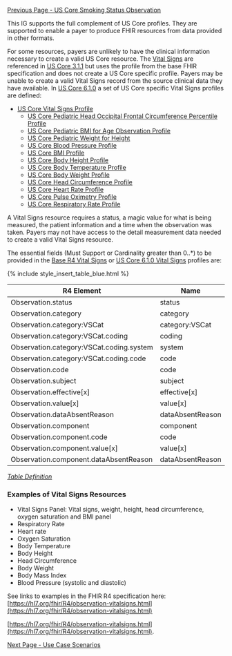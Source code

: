[Previous Page - US Core Smoking Status Observation](USCoreSmokingStatusObservation.html)

This IG supports the full complement of US Core profiles. They are supported to 
enable a payer to produce FHIR resources from data provided in other formats.

For some resources, payers are unlikely to have the clinical information necessary to create a valid US Core resource. The [Vital Signs](http://hl7.org/fhir/R4/observation-vitalsigns.html) are referenced in [US Core 3.1.1]({{site.data.fhir.ver.uscore3}}) but uses the profile from the base FHIR specification and does not create a US Core specific profile. Payers may be unable to create a valid Vital Signs record from the source clinical data they have available. In [US Core 6.1.0]({{site.data.fhir.ver.uscore6}}) a set of US Core specific Vital Signs profiles are defined:

- [US Core Vital Signs Profile]({{site.data.fhir.ver.uscore6}}/StructureDefinition-us-core-vital-signs.html)
    - [US Core Pediatric Head Occipital Frontal Circumference Percentile Profile]({{site.data.fhir.ver.uscore6}}/StructureDefinition-head-occipital-frontal-circumference-percentile.html)
    - [US Core Pediatric BMI for Age Observation Profile]({{site.data.fhir.ver.uscore6}}/StructureDefinition-pediatric-bmi-for-age.html)
    - [US Core Pediatric Weight for Height]({{site.data.fhir.ver.uscore6}}/StructureDefinition-pediatric-weight-for-height.html)
    - [US Core Blood Pressure Profile]({{site.data.fhir.ver.uscore6}}/StructureDefinition-us-core-blood-pressure.html)
    - [US Core BMI Profile]({{site.data.fhir.ver.uscore6}}/StructureDefinition-us-core-bmi.html)
    - [US Core Body Height Profile]({{site.data.fhir.ver.uscore6}}/StructureDefinition-us-core-body-height.html)
    - [US Core Body Temperature Profile]({{site.data.fhir.ver.uscore6}}/StructureDefinition-us-core-body-temperature.html)
    - [US Core Body Weight Profile]({{site.data.fhir.ver.uscore6}}/StructureDefinition-us-core-body-weight.html)
    - [US Core Head Circumference Profile]({{site.data.fhir.ver.uscore6}}/StructureDefinition-us-core-head-circumference.html)
    - [US Core Heart Rate Profile]({{site.data.fhir.ver.uscore6}}/StructureDefinition-us-core-heart-rate.html)
    - [US Core Pulse Oximetry Profile]({{site.data.fhir.ver.uscore6}}/StructureDefinition-us-core-pulse-oximetry.html)
    - [US Core Respiratory Rate Profile]({{site.data.fhir.ver.uscore6}}/StructureDefinition-us-core-respiratory-rate.html)


A Vital Signs resource requires a status, a magic value for what is being measured, the patient information and a time when the observation was taken. Payers may not have access to the detail measurement data needed to create a valid Vital Signs resource.

The essential fields (Must Support or Cardinality greater than 0..*) to be provided in the [Base R4 Vital Signs](http://hl7.org/fhir/R4/observation-vitalsigns.html) or [US Core 6.1.0 Vital Signs]({{site.data.fhir.ver.uscore6}}/StructureDefinition-us-core-vital-signs.html) profiles are:

{% include style_insert_table_blue.html %}

| R4 Element                                | Name              | Cardinality | Type               |
|-------------------------------------------|-------------------|:-----------:|--------------------|
|  Observation.status                       |  status           |     1..1    | code               |
|  Observation.category                     |  category         |             | (Slice Definition) |
|  Observation.category:VSCat               |  category:VSCat   |     1..1    | CodeableConcept    |
|  Observation.category:VSCat.coding        |  coding           |     1..*    | Coding             |
|  Observation.category:VSCat.coding.system |  system           |     1..1    | uri                |
|  Observation.category:VSCat.coding.code   |  code             |     1..1    | code               |
|  Observation.code                         |  code             |     1..1    | CodeableConcept    |
|  Observation.subject                      |  subject          |     1..1    | Reference(Patient) |
|  Observation.effective[x]                 |  effective[x]     |     1..1    |                    |
|  Observation.value[x]                     |  value[x]         |     0..1    |                    |
|  Observation.dataAbsentReason             |  dataAbsentReason |     0..1    | CodeableConcept    |
|  Observation.component                    |  component        |     0..*    | BackboneElement    |
|  Observation.component.code               |  code             |     1..1    | CodeableConcept    |
|  Observation.component.value[x]           |  value[x]         |     0..1    |                    |
|  Observation.component.dataAbsentReason   |  dataAbsentReason |     0..1    | CodeableConcept    |

<i>[Table Definition](index.html#mapping-adjudicated-claims-encounter-and-prior-authorization-information)</i>

### Examples of Vital Signs Resources

- Vital Signs Panel: Vital signs, weight, height, head circumference, oxygen saturation and BMI panel 
- Respiratory Rate
- Heart rate
- Oxygen Saturation
- Body Temperature
- Body Height
- Head Circumference
- Body Weight
- Body Mass Index
- Blood Pressure (systolic and diastolic)

See links to examples in the FHIR R4 specification here: [https://hl7.org/fhir/R4/observation-vitalsigns.html](https://hl7.org/fhir/R4/observation-vitalsigns.html)

[https://hl7.org/fhir/R4/observation-vitalsigns.html](https://hl7.org/fhir/R4/observation-vitalsigns.html).



[Next Page - Use Case Scenarios](usecasescenarios.html)
